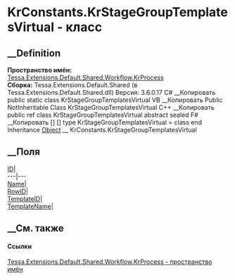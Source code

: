# KrConstants.KrStageGroupTemplatesVirtual - класс
##  __Definition
 **Пространство имён:**
[Tessa.Extensions.Default.Shared.Workflow.KrProcess](N_Tessa_Extensions_Default_Shared_Workflow_KrProcess.htm)  
 **Сборка:** Tessa.Extensions.Default.Shared (в
Tessa.Extensions.Default.Shared.dll) Версия: 3.6.0.17
C# __Копировать
     public static class KrStageGroupTemplatesVirtual
VB __Копировать
     Public NotInheritable Class KrStageGroupTemplatesVirtual
C++ __Копировать
     public ref class KrStageGroupTemplatesVirtual abstract sealed
F# __Копировать
     [<AbstractClassAttribute>]
    [<SealedAttribute>]
    type KrStageGroupTemplatesVirtual = class end
Inheritance
    [Object](https://learn.microsoft.com/dotnet/api/system.object) __ KrConstants.KrStageGroupTemplatesVirtual
##  __Поля
[ID](F_Tessa_Extensions_Default_Shared_Workflow_KrProcess_KrConstants_KrStageGroupTemplatesVirtual_ID.htm)|  
---|---  
[Name](F_Tessa_Extensions_Default_Shared_Workflow_KrProcess_KrConstants_KrStageGroupTemplatesVirtual_Name.htm)|  
[RowID](F_Tessa_Extensions_Default_Shared_Workflow_KrProcess_KrConstants_KrStageGroupTemplatesVirtual_RowID.htm)|  
[TemplateID](F_Tessa_Extensions_Default_Shared_Workflow_KrProcess_KrConstants_KrStageGroupTemplatesVirtual_TemplateID.htm)|  
[TemplateName](F_Tessa_Extensions_Default_Shared_Workflow_KrProcess_KrConstants_KrStageGroupTemplatesVirtual_TemplateName.htm)|  
## __См. также
#### Ссылки
[Tessa.Extensions.Default.Shared.Workflow.KrProcess - пространство
имён](N_Tessa_Extensions_Default_Shared_Workflow_KrProcess.htm)
